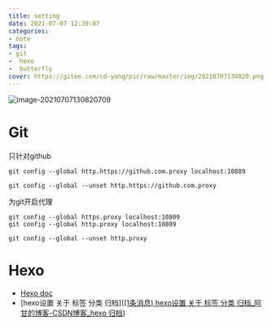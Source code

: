 ```yaml
---
title: setting
date: 2021-07-07 12:39:07
categories:
- note
tags: 
- git 
-  hexo 
-  butterfly
cover: https://gitee.com/cd-yang/pic/raw/master/img/20210707130820.png
---
```




![image-20210707130820709](https://gitee.com/cd-yang/pic/raw/master/img/20210707130820.png)

# Git

只针对github

```
git config --global http.https://github.com.proxy localhost:10809

git config --global --unset http.https://github.com.proxy
```

为git开启代理

```
git config --global https.proxy localhost:10809
git config --global http.proxy localhost:10809

git config --global --unset http.proxy
```

# Hexo

- [Hexo doc](https://butterfly.js.org/posts/4aa8abbe/)
- [hexo设置 关于 标签 分类 归档]([(1条消息) hexo设置 关于 标签 分类 归档_阿甘的博客-CSDN博客_hexo 归档](https://blog.csdn.net/ganzhilin520/article/details/79047249))

